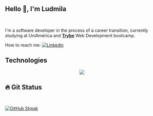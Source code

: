 <div align="left">
<h2>Hello 👋,  I'm Ludmila </h2>
</div><br>
<div>

   I'm a software developer in the process of a career transition, currently studying at UniAmérica and <a href="https://github.com/betrybe"><b>Trybe</b></a> Web Development bootcamp.
  
   How to reach me: [![Linkedin](https://img.shields.io/badge/-LinkedIn-blue?style=flat&logo=Linkedin&logoColor=white)](https://www.linkedin.com/in/ludmilactimoteo/)

</div>

<h2>Technologies</h2>
<p align="center">
  <a href="https://skillicons.dev">
    <img src="https://skillicons.dev/icons?i=git,github,js,java,typescript,html,docker,react,nodejs,mysql,bash,vscode," />
  </a>
</p>

<div align="left">
<h2>🔥 Git Status </h2>
</div> <br>

[![GitHub Streak](https://github-readme-streak-stats.herokuapp.com?user=Ludmilact&theme=flag-india)](https://git.io/streak-stats)
